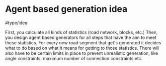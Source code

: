 # Agent based generation idea
#type/idea 

First, you calculate all kinds of statistics (road network, blocks, etc.)
Then, you design agent based generators for all steps that have the aim to meet these statistics. For every new road segment that get's generated it decides what to do based on what it means for getting to those statistics. 
There will also have to be certain limits in place to prevent unrealistic generation, like angle constraints, maximum number of connection constraints etc.